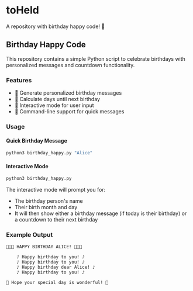 # toHeld
A repository with birthday happy code! 🎉

## Birthday Happy Code

This repository contains a simple Python script to celebrate birthdays with personalized messages and countdown functionality.

### Features

- 🎂 Generate personalized birthday messages
- 📅 Calculate days until next birthday
- 🎈 Interactive mode for user input
- 🎁 Command-line support for quick messages

### Usage

#### Quick Birthday Message
```bash
python3 birthday_happy.py "Alice"
```

#### Interactive Mode
```bash
python3 birthday_happy.py
```

The interactive mode will prompt you for:
- The birthday person's name
- Their birth month and day
- It will then show either a birthday message (if today is their birthday) or a countdown to their next birthday

### Example Output

```
🎉🎂🎈 HAPPY BIRTHDAY ALICE! 🎈🎂🎉

    ♪ Happy birthday to you! ♪
    ♪ Happy birthday to you! ♪
    ♪ Happy birthday dear Alice! ♪
    ♪ Happy birthday to you! ♪

🎁 Hope your special day is wonderful! 🎁
```
